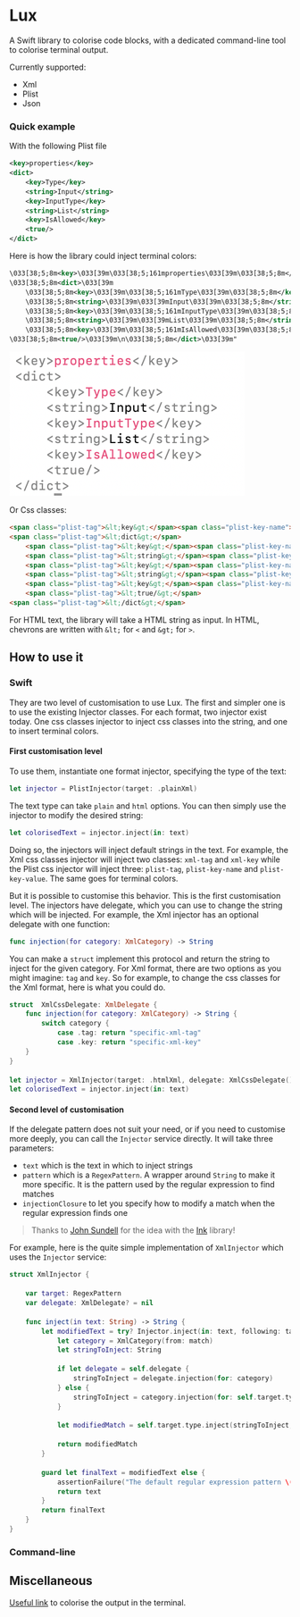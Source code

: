 # Lux

A Swift library to colorise code blocks, with a dedicated command-line tool to colorise terminal output.

Currently supported:
- Xml
- Plist
- Json

### Quick example
With the following Plist file

```xml
<key>properties</key>
<dict>
    <key>Type</key>
    <string>Input</string>
    <key>InputType</key>
    <string>List</string>
    <key>IsAllowed</key>
    <true/>
</dict>
```

Here is how the library could inject terminal colors:

```xml
\033[38;5;8m<key>\033[39m\033[38;5;161mproperties\033[39m\033[38;5;8m</key>\033[39m
\033[38;5;8m<dict>\033[39m
	\033[38;5;8m<key>\033[39m\033[38;5;161mType\033[39m\033[38;5;8m</key>\033[39m
	\033[38;5;8m<string>\033[39m\033[39mInput\033[39m\033[38;5;8m</string>\033[39m
	\033[38;5;8m<key>\033[39m\033[38;5;161mInputType\033[39m\033[38;5;8m</key>\033[39m
	\033[38;5;8m<string>\033[39m\033[39mList\033[39m\033[38;5;8m</string>\033[39m\
	\033[38;5;8m<key>\033[39m\033[38;5;161mIsAllowed\033[39m\033[38;5;8m</key>\033[39m
\033[38;5;8m<true/>\033[39m\n\033[38;5;8m</dict>\033[39m"
```

![](Resources/Colorised-plist.png)

 Or Css classes:

```html
<span class="plist-tag">&lt;key&gt;</span><span class="plist-key-name">properties</span><span class="plist-tag">&lt;/key&gt;</span>
<span class="plist-tag">&lt;dict&gt;</span>
    <span class="plist-tag">&lt;key&gt;</span><span class="plist-key-name">Type</span><span class="plist-tag">&lt;/key&gt;</span>
    <span class="plist-tag">&lt;string&gt;</span><span class="plist-key-value">Input</span><span class="plist-tag">&lt;/string&gt;</span>
    <span class="plist-tag">&lt;key&gt;</span><span class="plist-key-name">InputType</span><span class="plist-tag">&lt;/key&gt;</span>
    <span class="plist-tag">&lt;string&gt;</span><span class="plist-key-value">List</span><span class="plist-tag">&lt;/string&gt;</span>
    <span class="plist-tag">&lt;key&gt;</span><span class="plist-key-name">IsAllowed</span><span class="plist-tag">&lt;/key&gt;</span>
    <span class="plist-tag">&lt;true/&gt;</span>
<span class="plist-tag">&lt;/dict&gt;</span>
```

For HTML text, the library will take a HTML string as input. In HTML, chevrons are written with `&lt;` for `<` and `&gt;` for `>`.

## How to use it

### Swift
They are two level of customisation to use Lux. The first and simpler one is to use the existing Injector classes. For each format, two injector exist today. One css classes injector to inject css classes into the string, and one to insert terminal colors.

#### First customisation level
To use them, instantiate one format injector, specifying the type of the text:

```swift
let injector = PlistInjector(target: .plainXml)
```
The text type can take `plain` and `html` options. You can then simply use the injector to modify the desired string:

```swift
let colorisedText = injector.inject(in: text)
```

Doing so, the injectors will inject default strings in the text. For example, the Xml css classes injector will inject two classes: `xml-tag` and `xml-key` while the Plist css injector will inject three: `plist-tag`, `plist-key-name` and `plist-key-value`. The same goes for terminal colors.

But it is possible to customise this behavior. This is the first customisation level. The injectors have delegate, which you can use to change the string which will be injected. For example, the Xml injector has an optional delegate with one function:

```swift
func injection(for category: XmlCategory) -> String
```

You can make a `struct` implement this protocol and return the string to inject for the given category. For Xml format, there are two options as you might imagine: `tag` and `key`. So for example, to change the css classes for the Xml format, here is what you could do.

```swift
struct  XmlCssDelegate: XmlDelegate {
    func injection(for category: XmlCategory) -> String {
        switch category {
            case .tag: return "specific-xml-tag"
            case .key: return "specific-xml-key"
	}
}

let injector = XmlInjector(target: .htmlXml, delegate: XmlCssDelegate())
let colorisedText = injector.inject(in: text)
```

#### Second level of customisation
If the delegate pattern does not suit your need, or if you need to customise more deeply, you can call the `Injector` service directly. It will take three parameters:
- `text` which is the text in which to inject strings
- `pattern` which is a `RegexPattern`. A wrapper around `String` to make it more specific. It is the pattern used by the regular expression to find matches
- `injectionClosure` to let you specify how to modify a match when the regular expression finds one

> Thanks to [John Sundell](https://github.com/JohnSundell) for the idea with the [Ink](https://github.com/JohnSundell/Ink) library!

For example, here is the quite simple implementation of `XmlInjector` which uses the `Injector` service:

```swift
struct XmlInjector {

    var target: RegexPattern
    var delegate: XmlDelegate? = nil

    func inject(in text: String) -> String {
        let modifiedText = try? Injector.inject(in: text, following: target) { match in
            let category = XmlCategory(from: match)
            let stringToInject: String

            if let delegate = self.delegate {
                stringToInject = delegate.injection(for: category)
            } else {
                stringToInject = category.injection(for: self.target.type)
            }

            let modifiedMatch = self.target.type.inject(stringToInject, in: match)

            return modifiedMatch
        }

        guard let finalText = modifiedText else {
            assertionFailure("The default regular expression pattern \(target.stringValue) has failed to build a regular expression")
            return text
        }
        return finalText
    }
}
```

### Command-line


## Miscellaneous
[Useful link](https://stackoverflow.com/questions/4842424/list-of-ansi-color-escape-sequences) to colorise the output in the terminal.
